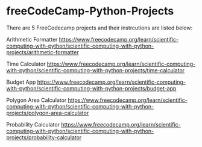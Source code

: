 # freeCodeCamp-Python-Projects

There are 5 FreeCodecamp projects and their instrcutions are listed below:

Arithmetic Formatter https://www.freecodecamp.org/learn/scientific-computing-with-python/scientific-computing-with-python-projects/arithmetic-formatter

Time Calculator https://www.freecodecamp.org/learn/scientific-computing-with-python/scientific-computing-with-python-projects/time-calculator

Budget App https://www.freecodecamp.org/learn/scientific-computing-with-python/scientific-computing-with-python-projects/budget-app

Polygon Area Calculator https://www.freecodecamp.org/learn/scientific-computing-with-python/scientific-computing-with-python-projects/polygon-area-calculator

Probability Calculator https://www.freecodecamp.org/learn/scientific-computing-with-python/scientific-computing-with-python-projects/probability-calculator
